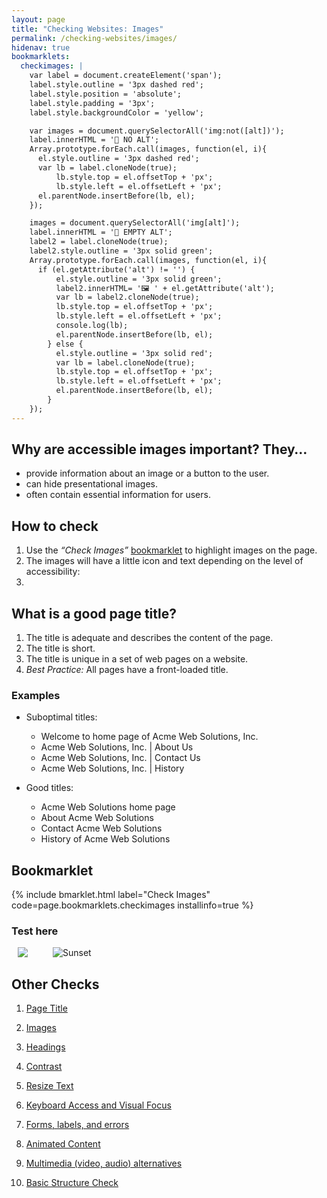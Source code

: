 ```yaml
---
layout: page
title: "Checking Websites: Images"
permalink: /checking-websites/images/
hidenav: true
bookmarklets:
  checkimages: |
    var label = document.createElement('span');
    label.style.outline = '3px dashed red';
    label.style.position = 'absolute';
    label.style.padding = '3px';
    label.style.backgroundColor = 'yellow';

    var images = document.querySelectorAll('img:not([alt])');
    label.innerHTML = '🚨 NO ALT';
    Array.prototype.forEach.call(images, function(el, i){
      el.style.outline = '3px dashed red';
      var lb = label.cloneNode(true);
          lb.style.top = el.offsetTop + 'px';
          lb.style.left = el.offsetLeft + 'px';
      el.parentNode.insertBefore(lb, el);
    });

    images = document.querySelectorAll('img[alt]');
    label.innerHTML = '🚨 EMPTY ALT';
    label2 = label.cloneNode(true);
    label2.style.outline = '3px solid green';
    Array.prototype.forEach.call(images, function(el, i){
      if (el.getAttribute('alt') != '') {
          el.style.outline = '3px solid green';
          label2.innerHTML= '🖼 ' + el.getAttribute('alt');
          var lb = label2.cloneNode(true);
          lb.style.top = el.offsetTop + 'px';
          lb.style.left = el.offsetLeft + 'px';
          console.log(lb);
          el.parentNode.insertBefore(lb, el);
        } else {
          el.style.outline = '3px solid red';
          var lb = label.cloneNode(true);
          lb.style.top = el.offsetTop + 'px';
          lb.style.left = el.offsetLeft + 'px';
          el.parentNode.insertBefore(lb, el);
        }
    });
---
```


## Why are accessible images important? They…

* provide information about an image or a button to the user.
* can hide presentational images.
* often contain essential information for users.

## How to check

1. Use the _“Check Images”_ [bookmarklet](#bookmarklet) to highlight images on the page.
2. The images will have a little icon and text depending on the level of accessibility:
3. 

## What is a good page title?

1. The title is adequate and describes the content of the page.
2. The title is short.
3. The title is unique in a set of web pages on a website.
4. _Best Practice:_ All pages have a front-loaded title.

### Examples

* Suboptimal titles:
  * Welcome to home page of Acme Web Solutions, Inc.
  * Acme Web Solutions, Inc. \| About Us
  * Acme Web Solutions, Inc. \| Contact Us
  * Acme Web Solutions, Inc. \| History

* Good titles:
  * Acme Web Solutions home page
  * About Acme Web Solutions
  * Contact Acme Web Solutions
  * History of Acme Web Solutions

## Bookmarklet


{% include bmarklet.html label="Check Images" code=page.bookmarklets.checkimages installinfo=true %}

### Test here

<div style="display: flex">
  <img style="margin: 0 10px;" src="https://images.unsplash.com/photo-1503803548695-c2a7b4a5b875?ixlib=rb-1.2.1&ixid=eyJhcHBfaWQiOjEyMDd9&auto=format&fit=crop&w=300&q=80">
  <img style="margin: 0 10px;" src="https://images.unsplash.com/photo-1503803548695-c2a7b4a5b875?ixlib=rb-1.2.1&ixid=eyJhcHBfaWQiOjEyMDd9&auto=format&fit=crop&w=300&q=80" alt="">
  <img style="margin: 0 10px;" src="https://images.unsplash.com/photo-1503803548695-c2a7b4a5b875?ixlib=rb-1.2.1&ixid=eyJhcHBfaWQiOjEyMDd9&auto=format&fit=crop&w=300&q=80" alt="Sunset">
</div>

## Other Checks

1. [Page Title](/checking-websites/page-title/)

2. [Images](/checking-websites/images/)

3. [Headings](/checking-websites/headings/)

4. [Contrast](/checking-websites/contrast)

5. [Resize Text](/checking-websites/resize-text/)

6. [Keyboard Access and Visual Focus](/checking-websites/keyboard/)

7. [Forms, labels, and errors](/checking-websites/forms/)

8. [Animated Content](/checking-websites/animations/)

9. [Multimedia (video, audio) alternatives](/checking-websites/multimedia/)

10. [Basic Structure Check](/checking-websites/structure/)